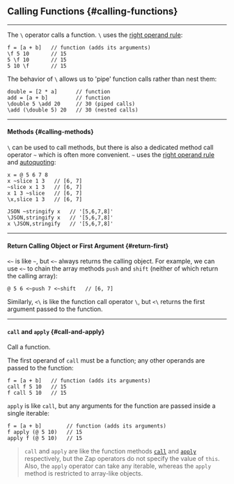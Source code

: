 ## Calling Functions {#calling-functions}

---

The `\` operator calls a function. `\` uses the [right operand rule](#right-operand-rule):

```
f = [a + b]   // function (adds its arguments)
\f 5 10       // 15 
5 \f 10       // 15
5 10 \f       // 15
```

The behavior of `\` allows us to 'pipe' function calls rather than nest them:

```
double = [2 * a]      // function
add = [a + b]         // function
\double 5 \add 20     // 30 (piped calls)
\add (\double 5) 20   // 30 (nested calls)
```

---

#### Methods {#calling-methods}

`\` can be used to call methods, but there is also a dedicated method call operator `~` which is often more convenient. `~` uses the [right operand rule](#right-operand-rule) and [autoquoting](#autoquoting):

```
x = @ 5 6 7 8
x ~slice 1 3   // [6, 7]
~slice x 1 3   // [6, 7]
x 1 3 ~slice   // [6, 7]
\x,slice 1 3   // [6, 7]

JSON ~stringify x   // '[5,6,7,8]'
\JSON,stringify x   // '[5,6,7,8]'
x \JSON,stringify   // '[5,6,7,8]'
```

---

#### Return Calling Object or First Argument {#return-first}

`<~` is like `~`, but `<~` always returns the calling object. For example, we can use `<~` to chain the array methods `push` and `shift` (neither of which return the calling array):

```
@ 5 6 <~push 7 <~shift   // [6, 7]
```

Similarly, `<\` is like the function call operator `\`, but `<\` returns the first argument passed to the function.

---

#### `call` and `apply` {#call-and-apply}

Call a function.

The first operand of `call` must be a function; any other operands are passed to the function:

```
f = [a + b]   // function (adds its arguments)
call f 5 10   // 15 
f call 5 10   // 15
```

`apply` is like `call`, but any arguments for the function are passed inside a single iterable:

```
f = [a + b]        // function (adds its arguments)
f apply (@ 5 10)   // 15
apply f (@ 5 10)   // 15
```

> `call` and `apply` are like the function methods [`call`](https://developer.mozilla.org/en-US/docs/Web/JavaScript/Reference/Global_Objects/Function/call) and [`apply`](https://developer.mozilla.org/en-US/docs/Web/JavaScript/Reference/Global_Objects/Function/apply) respectively, but the Zap operators do not specify the value of `this`. Also, the `apply` operator can take any iterable, whereas the `apply` method is restricted to array-like objects.
